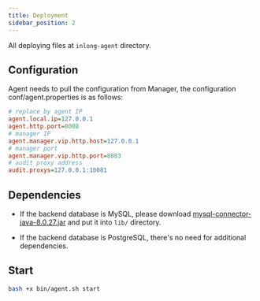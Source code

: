 ```yaml
---
title: Deployment
sidebar_position: 2
---
```


All deploying files at `inlong-agent` directory.

## Configuration
Agent needs to pull the configuration from Manager, the configuration conf/agent.properties is as follows:
```ini
# replace by agent IP
agent.local.ip=127.0.0.1
agent.http.port=8008
# manager IP
agent.manager.vip.http.host=127.0.0.1
# manager port
agent.manager.vip.http.port=8083
# audit proxy address
audit.proxys=127.0.0.1:10081
```

## Dependencies
- If the backend database is MySQL, please download [mysql-connector-java-8.0.27.jar](https://repo1.maven.org/maven2/mysql/mysql-connector-java/8.0.27/mysql-connector-java-8.0.27.jar) and put it into `lib/` directory.

- If the backend database is PostgreSQL, there's no need for additional dependencies.


## Start
```bash
bash +x bin/agent.sh start
```